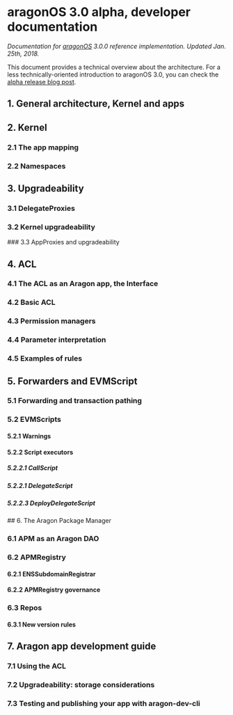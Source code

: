# aragonOS 3.0 alpha, developer documentation

*Documentation for [aragonOS](https://github.com/aragon/aragonOS) 3.0.0 reference implementation.
Updated Jan. 25th, 2018.*

This document provides a technical overview about the architecture. For a less
technically-oriented introduction to aragonOS 3.0, you can check the [alpha release blog post]().

## 1. General architecture, Kernel and apps

## 2. Kernel
### 2.1 The app mapping
### 2.2 Namespaces

## 3. Upgradeability
### 3.1 DelegateProxies
### 3.2 Kernel upgradeability
### 3.3 AppProxies and upgradeability

## 4. ACL
### 4.1 The ACL as an Aragon app, the Interface
### 4.2 Basic ACL
### 4.3 Permission managers
### 4.4 Parameter interpretation
### 4.5 Examples of rules

## 5. Forwarders and EVMScript
### 5.1 Forwarding and transaction pathing
### 5.2 EVMScripts
#### 5.2.1 Warnings
#### 5.2.2 Script executors
##### 5.2.2.1 CallScript
##### 5.2.2.1 DelegateScript
##### 5.2.2.3 DeployDelegateScript

## 6. The Aragon Package Manager
### 6.1 APM as an Aragon DAO
### 6.2 APMRegistry
#### 6.2.1 ENSSubdomainRegistrar
#### 6.2.2 APMRegistry governance
### 6.3 Repos
#### 6.3.1 New version rules

## 7. Aragon app development guide
### 7.1 Using the ACL
### 7.2 Upgradeability: storage considerations
### 7.3 Testing and publishing your app with aragon-dev-cli
